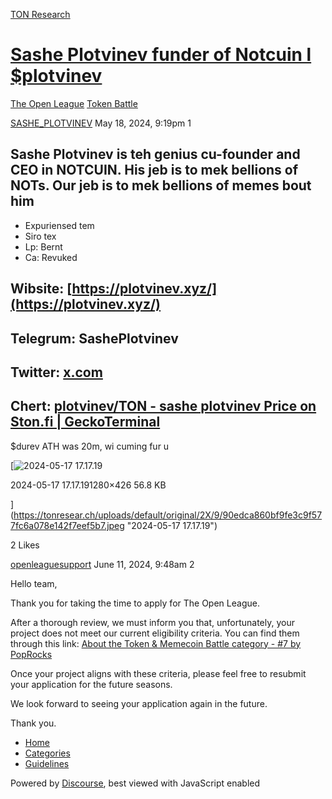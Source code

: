 [TON Research](/)

# [Sashe Plotvinev funder of Notcuin l $plotvinev](/t/sashe-plotvinev-funder-of-notcuin-l-plotvinev/18551)

[The Open League](/c/the-open-league/token-leaderboard/57)  [Token Battle](/c/the-open-league/token-leaderboard/57) 

    

[SASHE\_PLOTVINEV](https://tonresear.ch/u/SASHE_PLOTVINEV)   May 18, 2024, 9:19pm  1

## [](#sashe-plotvinev-is-teh-genius-cu-founder-and-ceo-in-notcuin-his-jeb-is-to-mek-bellions-of-nots-our-jeb-is-to-mek-bellions-of-memes-bout-him-1)Sashe Plotvinev is teh genius cu-founder and CEO in NOTCUIN. His jeb is to mek bellions of NOTs. Our jeb is to mek bellions of memes bout him

*   Expuriensed tem
*   Siro tex
*   Lp: Bernt
*   Ca: Revuked

## [](#wibsite-httpsplotvinevxyz-2)Wibsite: [https://plotvinev.xyz/](https://plotvinev.xyz/)

## [](#telegrum-sasheplotvinev-3)Telegrum: SashePlotvinev

## [](#twitter-httpsxcomsasheplotvinev-4)Twitter: [x.com](https://x.com/sasheplotvinev)

## [](#chert-plotvinevton-sashe-plotvinev-price-on-stonfi-geckoterminalhttpswwwgeckoterminalcomtonpoolseqd-n2hrgimnpgamrkpdgblinwzsnkankdbpj2hqntzzwneh-5)Chert: [plotvinev/TON - sashe plotvinev Price on Ston.fi | GeckoTerminal](https://www.geckoterminal.com/ton/pools/EQD-N2hRgImNPgAmrkPDGBlinwzsNKanKDBPj2HqnTZzWnEH)

$durev ATH was 20m, wi cuming fur u

[![2024-05-17 17.17.19](https://tonresear.ch/uploads/default/optimized/2X/9/90edca860bf9fe3c9f577fc6a078e142f7eef5b7_2_690x229.jpeg)

2024-05-17 17.17.191280×426 56.8 KB

](https://tonresear.ch/uploads/default/original/2X/9/90edca860bf9fe3c9f577fc6a078e142f7eef5b7.jpeg "2024-05-17 17.17.19")

  2 Likes

[openleaguesupport](https://tonresear.ch/u/openleaguesupport) June 11, 2024, 9:48am  2

Hello team,

Thank you for taking the time to apply for The Open League.

After a thorough review, we must inform you that, unfortunately, your project does not meet our current eligibility criteria. You can find them through this link: [About the Token & Memecoin Battle category - #7 by PopRocks](https://tonresear.ch/t/about-the-token-memecoin-battle-category/1274/7)

Once your project aligns with these criteria, please feel free to resubmit your application for the future seasons.

We look forward to seeing your application again in the future.

Thank you.

 

*   [Home](/)
*   [Categories](/categories)
*   [Guidelines](/guidelines)

Powered by [Discourse](https://www.discourse.org), best viewed with JavaScript enabled